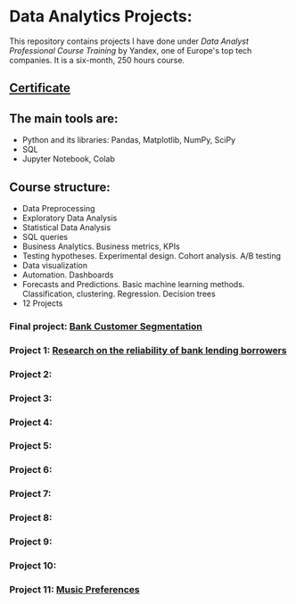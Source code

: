 # Data Analytics Projects:

This repository contains projects I have done under *Data Analyst Professional Course Training* by Yandex, one of Europe's top tech companies. It is a six-month, 250 hours course. 

## [Certificate](https://www.linkedin.com/in/elena-lebedeva-ub/detail/overlay-view/urn:li:fsd_profileTreasuryMedia:(ACoAAAkv9yIBI5Ekg2iQtI_gRr7Bpv5vLHapVuU,1635476004339)/)

## The main tools are:
- Python and its libraries: Pandas, Matplotlib, NumPy, SciPy
- SQL
- Jupyter Notebook, Colab

## Course structure:
- Data Preprocessing
- Exploratory Data Analysis
- Statistical Data Analysis
- SQL queries
- Business Analytics. Business metrics, KPIs
- Testing hypotheses. Experimental design. Cohort analysis. A/B testing
- Data visualization
- Automation. Dashboards
- Forecasts and Predictions. Basic machine learning methods. Classification, clustering. Regression. Decision trees
- 12 Projects

### Final project: [Bank Customer Segmentation](https://github.com/Elena-Lebedeva/data_analyst_projects/tree/main/bank_customer_segmentation)

### Project 1: [Research on the reliability of bank lending borrowers](https://github.com/Elena-Lebedeva/data_analyst_projects/tree/main/bank_borrowers_reliability)

### Project 2:  

### Project 3: 

### Project 4:  

### Project 5: 

### Project 6:

### Project 7:

### Project 8:

### Project 9:

### Project 10:

### Project 11: [Music Preferences](https://github.com/Elena-Lebedeva/data_analyst_projects/tree/main/music_preferences)
